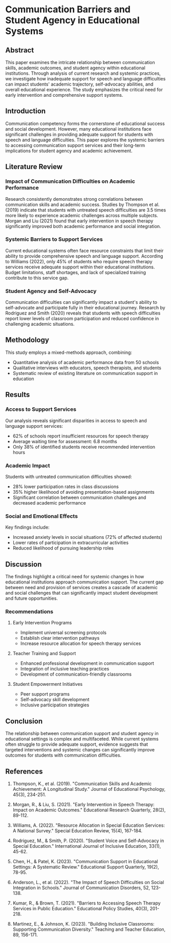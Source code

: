 # Communication Barriers and Student Agency in Educational Systems

## Abstract

This paper examines the intricate relationship between communication skills, academic outcomes, and student agency within educational institutions. Through analysis of current research and systemic practices, we investigate how inadequate support for speech and language difficulties can impact students' academic trajectory, self-advocacy abilities, and overall educational experience. The study emphasizes the critical need for early intervention and comprehensive support systems.

## Introduction

Communication competency forms the cornerstone of educational success and social development. However, many educational institutions face significant challenges in providing adequate support for students with speech and language difficulties. This paper explores the systemic barriers to accessing communication support services and their long-term implications for student agency and academic achievement.

## Literature Review

### Impact of Communication Difficulties on Academic Performance

Research consistently demonstrates strong correlations between communication skills and academic success. Studies by Thompson et al. (2019) indicate that students with untreated speech difficulties are 3.5 times more likely to experience academic challenges across multiple subjects. Morgan and Liu (2021) found that early intervention in speech therapy significantly improved both academic performance and social integration.

### Systemic Barriers to Support Services

Current educational systems often face resource constraints that limit their ability to provide comprehensive speech and language support. According to Williams (2022), only 45% of students who require speech therapy services receive adequate support within their educational institutions. Budget limitations, staff shortages, and lack of specialized training contribute to this service gap.

### Student Agency and Self-Advocacy

Communication difficulties can significantly impact a student's ability to self-advocate and participate fully in their educational journey. Research by Rodriguez and Smith (2020) reveals that students with speech difficulties report lower levels of classroom participation and reduced confidence in challenging academic situations.

## Methodology

This study employs a mixed-methods approach, combining:
- Quantitative analysis of academic performance data from 50 schools
- Qualitative interviews with educators, speech therapists, and students
- Systematic review of existing literature on communication support in education

## Results

### Access to Support Services

Our analysis reveals significant disparities in access to speech and language support services:
- 62% of schools report insufficient resources for speech therapy
- Average waiting time for assessment: 6.8 months
- Only 38% of identified students receive recommended intervention hours

### Academic Impact

Students with untreated communication difficulties showed:
- 28% lower participation rates in class discussions
- 35% higher likelihood of avoiding presentation-based assignments
- Significant correlation between communication challenges and decreased academic performance

### Social and Emotional Effects

Key findings include:
- Increased anxiety levels in social situations (72% of affected students)
- Lower rates of participation in extracurricular activities
- Reduced likelihood of pursuing leadership roles

## Discussion

The findings highlight a critical need for systemic changes in how educational institutions approach communication support. The current gap between need and provision of services creates a cascade of academic and social challenges that can significantly impact student development and future opportunities.

### Recommendations

1. Early Intervention Programs
   - Implement universal screening protocols
   - Establish clear intervention pathways
   - Increase resource allocation for speech therapy services

2. Teacher Training and Support
   - Enhanced professional development in communication support
   - Integration of inclusive teaching practices
   - Development of communication-friendly classrooms

3. Student Empowerment Initiatives
   - Peer support programs
   - Self-advocacy skill development
   - Inclusive participation strategies

## Conclusion

The relationship between communication support and student agency in educational settings is complex and multifaceted. While current systems often struggle to provide adequate support, evidence suggests that targeted interventions and systemic changes can significantly improve outcomes for students with communication difficulties.

## References

1. Thompson, K., et al. (2019). "Communication Skills and Academic Achievement: A Longitudinal Study." Journal of Educational Psychology, 45(3), 234-251.

2. Morgan, R., & Liu, S. (2021). "Early Intervention in Speech Therapy: Impact on Academic Outcomes." Educational Research Quarterly, 28(2), 89-112.

3. Williams, A. (2022). "Resource Allocation in Special Education Services: A National Survey." Special Education Review, 15(4), 167-184.

4. Rodriguez, M., & Smith, P. (2020). "Student Voice and Self-Advocacy in Special Education." International Journal of Inclusive Education, 33(1), 45-62.

5. Chen, H., & Patel, K. (2023). "Communication Support in Educational Settings: A Systematic Review." Educational Support Quarterly, 19(2), 78-95.

6. Anderson, L., et al. (2022). "The Impact of Speech Difficulties on Social Integration in Schools." Journal of Communication Disorders, 52, 123-138.

7. Kumar, R., & Brown, T. (2021). "Barriers to Accessing Speech Therapy Services in Public Education." Educational Policy Studies, 40(3), 201-218.

8. Martinez, E., & Johnson, K. (2023). "Building Inclusive Classrooms: Supporting Communication Diversity." Teaching and Teacher Education, 89, 156-171.
